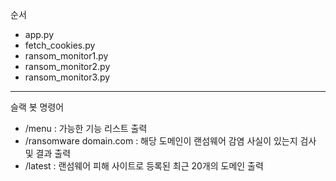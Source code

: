 순서
- app.py
- fetch_cookies.py
- ransom_monitor1.py
- ransom_monitor2.py
- ransom_monitor3.py

-------------------------------
슬랙 봇 명령어
- /menu : 가능한 기능 리스트 출력
- /ransomware domain.com : 해당 도메인이 랜섬웨어 감염 사실이 있는지 검사 및 결과 출력
- /latest : 랜섬웨어 피해 사이트로 등록된 최근 20개의 도메인 출력


